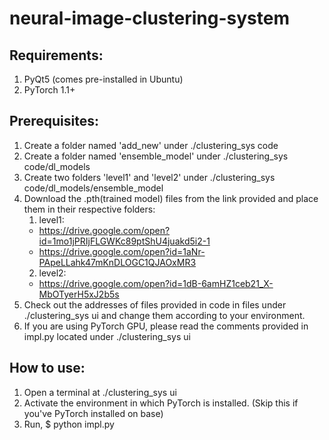 # neural-image-clustering-system

## Requirements:
1. PyQt5 (comes pre-installed in Ubuntu)
2. PyTorch 1.1+

## Prerequisites:
1. Create a folder named 'add_new' under ./clustering_sys code
2. Create a folder named 'ensemble_model' under ./clustering_sys code/dl_models
3. Create two folders 'level1' and 'level2' under ./clustering_sys code/dl_models/ensemble_model
4. Download the .pth(trained model) files from the link provided and place them in their respective folders:
   1. level1:
   - https://drive.google.com/open?id=1mo1jPRIjFLGWKc89ptShU4juakd5i2-1
   - https://drive.google.com/open?id=1aNr-PApeLLahk47mKnDLOGC1QJAOxMR3
   2. level2:
   - https://drive.google.com/open?id=1dB-6amHZ1ceb21_X-MbOTyerH5xJ2b5s
5. Check out the addresses of files provided in code in files under ./clustering_sys ui and change them according to your environment.
6. If you are using PyTorch GPU, please read the comments provided in impl.py located under ./clustering_sys ui

## How to use:
1. Open a terminal at ./clustering_sys ui
2. Activate the environment in which PyTorch is installed. (Skip this if you've PyTorch installed on base)
3. Run, $ python impl.py
